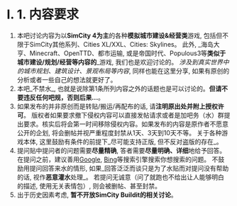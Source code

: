 # I. 1. 内容要求
1. 本吧讨论内容为以**SimCity 4为主**的各种**模拟城市建设&经营类**游戏, 包括但不限于SimCity其他系列、Cities XL/XXL、Cities: Skylines。
此外, _海岛大亨、Minecraft、OpenTTD、都市运输, 或是帝国时代、Populous3等**类似于城市建设/规划/经营等内容的**_游戏, 我们也是欢迎讨论的。
_涉及到真实世界中的城市规划、建筑设计、景观布局等内容_, 同样也能在这里分享, 如果有原创的分析或者一些自己的想法就更好了。
2. 本吧_不禁水_, 也就是说除第1条所列内容之外的话题也是可以讨论的。**但请不要违反任何吧规，否则后果...**。
3. 如果发布的并非原创而是转贴/搬运/再配布的话, 请**注明原出处并附上授权许可**。
版权者如果要求撤下侵权内容可以直接发帖请求或者是加吧务（水）群提出要求。核实后将会第一时间移除侵权内容。如果发布的内容是原作者不愿意公开的企划, 将会删帖并视严重程度封禁从1天、3天到10天不等。
关于各种游戏本体, 这里鼓励有条件的前提下_尽可能支持正版, 但不反对盗版的存在_。
4. 提问贴中提问者的问题需要**尽量精确**, 答者需要**尽量明确、详细**地给予回答。在提问之前，建议善用[Google](https://www.google.com), [Bing](https://www.bing.com)等搜索引擎搜索你想搜索的问题。
不鼓励用提问回答来水的情形, 如果_回答泛泛而谈只是为了水贴而对提问没有帮助的话, 视作**恶意灌水**处理_。
若提问无诚意（问了就跑也不给出让人能够明白的描述, 使用无关表情包）, 则会被删帖、甚至封禁。
5. 出于历史因素考虑, **暂不开放SimCity Buildit的相关讨论**。